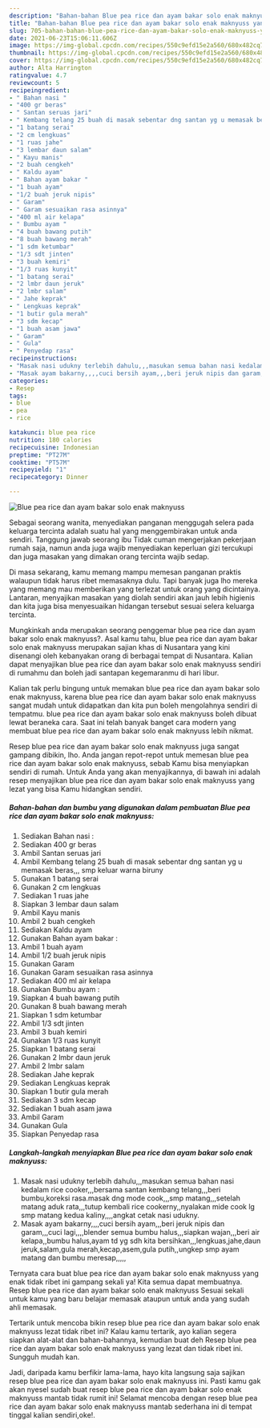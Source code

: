 ```yaml
---
description: "Bahan-bahan Blue pea rice dan ayam bakar solo enak maknyuss yang enak dan Mudah Dibuat"
title: "Bahan-bahan Blue pea rice dan ayam bakar solo enak maknyuss yang enak dan Mudah Dibuat"
slug: 705-bahan-bahan-blue-pea-rice-dan-ayam-bakar-solo-enak-maknyuss-yang-enak-dan-mudah-dibuat
date: 2021-06-23T15:06:11.606Z
image: https://img-global.cpcdn.com/recipes/550c9efd15e2a560/680x482cq70/blue-pea-rice-dan-ayam-bakar-solo-enak-maknyuss-foto-resep-utama.jpg
thumbnail: https://img-global.cpcdn.com/recipes/550c9efd15e2a560/680x482cq70/blue-pea-rice-dan-ayam-bakar-solo-enak-maknyuss-foto-resep-utama.jpg
cover: https://img-global.cpcdn.com/recipes/550c9efd15e2a560/680x482cq70/blue-pea-rice-dan-ayam-bakar-solo-enak-maknyuss-foto-resep-utama.jpg
author: Alta Harrington
ratingvalue: 4.7
reviewcount: 5
recipeingredient:
- " Bahan nasi "
- "400 gr beras"
- " Santan seruas jari"
- " Kembang telang 25 buah di masak sebentar dng santan yg u memasak beras smp keluar warna biruny"
- "1 batang serai"
- "2 cm lengkuas"
- "1 ruas jahe"
- "3 lembar daun salam"
- " Kayu manis"
- "2 buah cengkeh"
- " Kaldu ayam"
- " Bahan ayam bakar "
- "1 buah ayam"
- "1/2 buah jeruk nipis"
- " Garam"
- " Garam sesuaikan rasa asinnya"
- "400 ml air kelapa"
- " Bumbu ayam "
- "4 buah bawang putih"
- "8 buah bawang merah"
- "1 sdm ketumbar"
- "1/3 sdt jinten"
- "3 buah kemiri"
- "1/3 ruas kunyit"
- "1 batang serai"
- "2 lmbr daun jeruk"
- "2 lmbr salam"
- " Jahe keprak"
- " Lengkuas keprak"
- "1 butir gula merah"
- "3 sdm kecap"
- "1 buah asam jawa"
- " Garam"
- " Gula"
- " Penyedap rasa"
recipeinstructions:
- "Masak nasi udukny terlebih dahulu,,,masukan semua bahan nasi kedalam rice cooker,,,bersama santan kembang telang,,,beri bumbu,koreksi rasa.masak dng mode cook,,,smp matang,,,setelah matang aduk rata,,,tutup kembali rice cookerny,,nyalakan mide cook lg smp matang kedua kaliny,,,,angkat cetak nasi udukny."
- "Masak ayam bakarny,,,,cuci bersih ayam,,,beri jeruk nipis dan garam,,,cuci lagi,,,,blender semua bumbu halus,,,siapkan wajan,,,beri air kelapa,,bumbu halus,ayam td yg sdh kita bersihkan,,,lengkuas,jahe,daun jeruk,salam,gula merah,kecap,asem,gula putih,,ungkep smp ayam matang dan bumbu meresap,,,,,"
categories:
- Resep
tags:
- blue
- pea
- rice

katakunci: blue pea rice 
nutrition: 180 calories
recipecuisine: Indonesian
preptime: "PT27M"
cooktime: "PT57M"
recipeyield: "1"
recipecategory: Dinner

---
```



![Blue pea rice dan ayam bakar solo enak maknyuss](https://img-global.cpcdn.com/recipes/550c9efd15e2a560/680x482cq70/blue-pea-rice-dan-ayam-bakar-solo-enak-maknyuss-foto-resep-utama.jpg)

Sebagai seorang wanita, menyediakan panganan menggugah selera pada keluarga tercinta adalah suatu hal yang menggembirakan untuk anda sendiri. Tanggung jawab seorang ibu Tidak cuman mengerjakan pekerjaan rumah saja, namun anda juga wajib menyediakan keperluan gizi tercukupi dan juga masakan yang dimakan orang tercinta wajib sedap.

Di masa  sekarang, kamu memang mampu memesan panganan praktis walaupun tidak harus ribet memasaknya dulu. Tapi banyak juga lho mereka yang memang mau memberikan yang terlezat untuk orang yang dicintainya. Lantaran, menyajikan masakan yang diolah sendiri akan jauh lebih higienis dan kita juga bisa menyesuaikan hidangan tersebut sesuai selera keluarga tercinta. 



Mungkinkah anda merupakan seorang penggemar blue pea rice dan ayam bakar solo enak maknyuss?. Asal kamu tahu, blue pea rice dan ayam bakar solo enak maknyuss merupakan sajian khas di Nusantara yang kini disenangi oleh kebanyakan orang di berbagai tempat di Nusantara. Kalian dapat menyajikan blue pea rice dan ayam bakar solo enak maknyuss sendiri di rumahmu dan boleh jadi santapan kegemaranmu di hari libur.

Kalian tak perlu bingung untuk memakan blue pea rice dan ayam bakar solo enak maknyuss, karena blue pea rice dan ayam bakar solo enak maknyuss sangat mudah untuk didapatkan dan kita pun boleh mengolahnya sendiri di tempatmu. blue pea rice dan ayam bakar solo enak maknyuss boleh dibuat lewat beraneka cara. Saat ini telah banyak banget cara modern yang membuat blue pea rice dan ayam bakar solo enak maknyuss lebih nikmat.

Resep blue pea rice dan ayam bakar solo enak maknyuss juga sangat gampang dibikin, lho. Anda jangan repot-repot untuk memesan blue pea rice dan ayam bakar solo enak maknyuss, sebab Kamu bisa menyiapkan sendiri di rumah. Untuk Anda yang akan menyajikannya, di bawah ini adalah resep menyajikan blue pea rice dan ayam bakar solo enak maknyuss yang lezat yang bisa Kamu hidangkan sendiri.

<!--inarticleads1-->

##### Bahan-bahan dan bumbu yang digunakan dalam pembuatan Blue pea rice dan ayam bakar solo enak maknyuss:

1. Sediakan  Bahan nasi :
1. Sediakan 400 gr beras
1. Ambil  Santan seruas jari
1. Ambil  Kembang telang 25 buah di masak sebentar dng santan yg u memasak beras,,, smp keluar warna biruny
1. Gunakan 1 batang serai
1. Gunakan 2 cm lengkuas
1. Sediakan 1 ruas jahe
1. Siapkan 3 lembar daun salam
1. Ambil  Kayu manis
1. Ambil 2 buah cengkeh
1. Sediakan  Kaldu ayam
1. Gunakan  Bahan ayam bakar :
1. Ambil 1 buah ayam
1. Ambil 1/2 buah jeruk nipis
1. Gunakan  Garam
1. Gunakan  Garam sesuaikan rasa asinnya
1. Sediakan 400 ml air kelapa
1. Gunakan  Bumbu ayam :
1. Siapkan 4 buah bawang putih
1. Gunakan 8 buah bawang merah
1. Siapkan 1 sdm ketumbar
1. Ambil 1/3 sdt jinten
1. Ambil 3 buah kemiri
1. Gunakan 1/3 ruas kunyit
1. Siapkan 1 batang serai
1. Gunakan 2 lmbr daun jeruk
1. Ambil 2 lmbr salam
1. Sediakan  Jahe keprak
1. Sediakan  Lengkuas keprak
1. Siapkan 1 butir gula merah
1. Sediakan 3 sdm kecap
1. Sediakan 1 buah asam jawa
1. Ambil  Garam
1. Gunakan  Gula
1. Siapkan  Penyedap rasa




<!--inarticleads2-->

##### Langkah-langkah menyiapkan Blue pea rice dan ayam bakar solo enak maknyuss:

1. Masak nasi udukny terlebih dahulu,,,masukan semua bahan nasi kedalam rice cooker,,,bersama santan kembang telang,,,beri bumbu,koreksi rasa.masak dng mode cook,,,smp matang,,,setelah matang aduk rata,,,tutup kembali rice cookerny,,nyalakan mide cook lg smp matang kedua kaliny,,,,angkat cetak nasi udukny.
1. Masak ayam bakarny,,,,cuci bersih ayam,,,beri jeruk nipis dan garam,,,cuci lagi,,,,blender semua bumbu halus,,,siapkan wajan,,,beri air kelapa,,bumbu halus,ayam td yg sdh kita bersihkan,,,lengkuas,jahe,daun jeruk,salam,gula merah,kecap,asem,gula putih,,ungkep smp ayam matang dan bumbu meresap,,,,,




Ternyata cara buat blue pea rice dan ayam bakar solo enak maknyuss yang enak tidak ribet ini gampang sekali ya! Kita semua dapat membuatnya. Resep blue pea rice dan ayam bakar solo enak maknyuss Sesuai sekali untuk kamu yang baru belajar memasak ataupun untuk anda yang sudah ahli memasak.

Tertarik untuk mencoba bikin resep blue pea rice dan ayam bakar solo enak maknyuss lezat tidak ribet ini? Kalau kamu tertarik, ayo kalian segera siapkan alat-alat dan bahan-bahannya, kemudian buat deh Resep blue pea rice dan ayam bakar solo enak maknyuss yang lezat dan tidak ribet ini. Sungguh mudah kan. 

Jadi, daripada kamu berfikir lama-lama, hayo kita langsung saja sajikan resep blue pea rice dan ayam bakar solo enak maknyuss ini. Pasti kamu gak akan nyesel sudah buat resep blue pea rice dan ayam bakar solo enak maknyuss mantab tidak rumit ini! Selamat mencoba dengan resep blue pea rice dan ayam bakar solo enak maknyuss mantab sederhana ini di tempat tinggal kalian sendiri,oke!.

